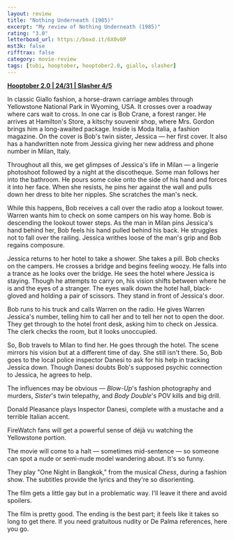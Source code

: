 ```yaml
---
layout: review
title: "Nothing Underneath (1985)"
excerpt: "My review of Nothing Underneath (1985)"
rating: "3.0"
letterboxd_url: https://boxd.it/6X0v0P
mst3k: false
rifftrax: false
category: movie-review
tags: [tubi, hooptober, hooptober2.0, giallo, slasher]
---
```


<b><a href="https://boxd.it/pRPis/detail" target="_blank" rel="noopener">Hooptober 2.0 | 24/31 | Slasher 4/5</a></b>

In classic Giallo fashion, a horse-drawn carriage ambles through Yellowstone National Park in Wyoming, USA. It crosses over a roadway where cars wait to cross. In one car is Bob Crane, a forest ranger. He arrives at Hamilton's Store, a kitschy souvenir shop, where Mrs. Gordon brings him a long-awaited package. Inside is Moda Italia, a fashion magazine. On the cover is Bob's twin sister, Jessica — her first cover. It also has a handwritten note from Jessica giving her new address and phone number in Milan, Italy.

Throughout all this, we get glimpses of Jessica's life in Milan — a lingerie photoshoot followed by a night at the discotheque. Some man follows her into the bathroom. He pours some coke onto the side of his hand and forces it into her face. When she resists, he pins her against the wall and pulls down her dress to bite her nipples. She scratches the man's neck.

While this happens, Bob receives a call over the radio atop a lookout tower. Warren wants him to check on some campers on his way home. Bob is descending the lookout tower steps. As the man in Milan pins Jessica's hand behind her, Bob feels his hand pulled behind his back. He struggles not to fall over the railing. Jessica writhes loose of the man's grip and Bob regains composure.

Jessica returns to her hotel to take a shower. She takes a pill. Bob checks on the campers. He crosses a bridge and begins feeling woozy. He falls into a trance as he looks over the bridge. He sees the hotel where Jessica is staying. Though he attempts to carry on, his vision shifts between where he is and the eyes of a stranger. The eyes walk down the hotel hall, black-gloved and holding a pair of scissors. They stand in front of Jessica's door.

Bob runs to his truck and calls Warren on the radio. He gives Warren Jessica's number, telling him to call her and to tell her not to open the door. They get through to the hotel front desk, asking him to check on Jessica. The clerk checks the room, but it looks unoccupied.

So, Bob travels to Milan to find her. He goes through the hotel. The scene mirrors his vision but at a different time of day. She still isn't there. So, Bob goes to the local police inspector Danesi to ask for his help in tracking Jessica down. Though Danesi doubts Bob's supposed psychic connection to Jessica, he agrees to help.

The influences may be obvious — <i>Blow-Up</i>'s fashion photography and murders, <i>Sister</i>'s twin telepathy, and <i>Body Double</i>'s POV kills and big drill.

Donald Pleasance plays Inspector Danesi, complete with a mustache and a terrible Italian accent.

FireWatch fans will get a powerful sense of déjà vu watching the Yellowstone portion.

The movie will come to a halt — sometimes mid-sentence — so someone can spot a nude or semi-nude model wandering about. It's so funny.

They play "One Night in Bangkok," from the musical <i>Chess</i>, during a fashion show. The subtitles provide the lyrics and they're so disorienting.

The film gets a little gay but in a problematic way. I'll leave it there and avoid spoilers.

The film is pretty good. The ending is the best part; it feels like it takes so long to get there. If you need gratuitous nudity or De Palma references, here you go.
